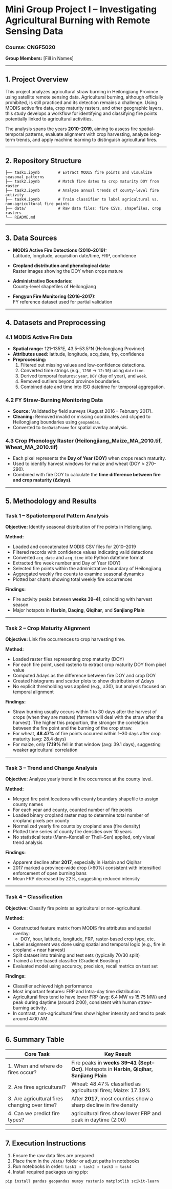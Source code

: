 # Mini Group Project I – Investigating Agricultural Burning with Remote Sensing Data

### Course: CNGF5020  
**Group Members:** [Fill in Names]

---

## 1. Project Overview

This project analyzes agricultural straw burning in Heilongjiang Province using satellite remote sensing data. Agricultural burning, although officially prohibited, is still practiced and its detection remains a challenge. Using MODIS active fire data, crop maturity rasters, and other geographic layers, this study develops a workflow for identifying and classifying fire points potentially linked to agricultural activities.

The analysis spans the years **2010–2019**, aiming to assess fire spatial-temporal patterns, evaluate alignment with crop harvesting, analyze long-term trends, and apply machine learning to distinguish agricultural fires.

---

## 2. Repository Structure

```
├── task1.ipynb        # Extract MODIS fire points and visualize seasonal patterns
├── task2.ipynb        # Match fire dates to crop maturity DOY from raster
├── task3.ipynb        # Analyze annual trends of county-level fire activity
├── task4.ipynb        # Train classifier to label agricultural vs. non-agricultural fire points
├── data/              # Raw data files: fire CSVs, shapefiles, crop rasters
└── README.md
```

---

## 3. Data Sources

- **MODIS Active Fire Detections (2010–2019):**  
  Latitude, longitude, acquisition date/time, FRP, confidence

- **Cropland distribution and phenological data:**  
  Raster images showing the DOY when crops mature

- **Administrative Boundaries:**  
  County-level shapefiles of Heilongjiang

- **Fengyun Fire Monitoring (2016–2017):**  
  FY reference dataset used for partial validation

---
## 4. Datasets and Preprocessing

### 4.1 MODIS Active Fire Data
- **Spatial range:** 121–135°E, 43.5–53.5°N (Heilongjiang Province)  
- **Attributes used:** latitude, longitude, acq_date, frp, confidence  
- **Preprocessing:**  
  1. Filtered out missing values and low-confidence detections.  
  2. Converted time strings (e.g., `1230` → `12:30`) using `datetime`.  
  3. Derived temporal features: `year`, `DOY` (day of year), and `week`.  
  4. Removed outliers beyond province boundaries.  
  5. Combined date and time into ISO datetime for temporal aggregation.

### 4.2 FY Straw-Burning Monitoring Data
- **Source:** Validated by field surveys (August 2016 – February 2017).  
- **Cleaning:** Removed invalid or missing coordinates and clipped to Heilongjiang boundaries using `geopandas`.  
- Converted to `GeoDataFrame` for spatial overlay analysis.

### 4.3 Crop Phenology Raster (Heilongjiang_Maize_MA_2010.tif, Wheat_MA_2010.tif)
- Each pixel represents the **Day of Year (DOY)** when crops reach maturity.  
- Used to identify harvest windows for maize and wheat (DOY ≈ 270–290).  
- Combined with fire DOY to calculate the **time difference between fire and crop maturity (Δdays)**.

---
## 5. Methodology and Results

### Task 1 – Spatiotemporal Pattern Analysis

**Objective:** Identify seasonal distribution of fire points in Heilongjiang.

**Method:**
- Loaded and concatenated MODIS CSV files for 2010–2019
- Filtered records with confidence values indicating valid detections
- Converted `acq_date` and `acq_time` into Python datetime format
- Extracted fire week number and Day of Year (DOY)
- Selected fire points within the administrative boundary of Heilongjiang
- Aggregated weekly fire counts to examine seasonal dynamics
- Plotted bar charts showing total weekly fire occurrences

**Findings:**
- Fire activity peaks between **weeks 39–41**, coinciding with harvest season
- Major hotspots in **Harbin**, **Daqing**, **Qiqihar**, and **Sanjiang Plain**

---

### Task 2 – Crop Maturity Alignment

**Objective:** Link fire occurrences to crop harvesting time.

**Method:**
- Loaded raster files representing crop maturity (DOY)
- For each fire point, used rasterio to extract crop maturity DOY from pixel value
- Computed Δdays as the difference between fire DOY and crop DOY
- Created histograms and scatter plots to show distribution of Δdays
- No explicit thresholding was applied (e.g., ±30), but analysis focused on temporal alignment

**Findings:**
- Straw burning usually occurs within 1 to 30 days after the harvest of crops (when they are mature) (farmers will deal with the straw after the harvest). The higher this proportion, the stronger the correlation between the fire point and the burning of the crop straw.
- For wheat, **48.47%** of fire points occurred within 1–30 days after crop maturity (avg: 28.4 days)
- For maize, only **17.19%** fell in that window (avg: 39.1 days), suggesting weaker agricultural correlation

---

### Task 3 – Trend and Change Analysis

**Objective:** Analyze yearly trend in fire occurrence at the county level.

**Method:**
- Merged fire point locations with county boundary shapefile to assign county names
- For each year and county, counted number of fire points
- Loaded binary cropland raster map to determine total number of cropland pixels per county
- Normalized yearly fire counts by cropland area (fire density)
- Plotted time series of county fire densities over 10 years
- No statistical tests (Mann–Kendall or Theil–Sen) applied, only visual trend analysis

**Findings:**
- Apparent decline after **2017**, especially in Harbin and Qiqihar
- 2017 marked a province-wide drop (>60%) consistent with intensified enforcement of open burning bans
- Mean FRP decreased by 22%, suggesting reduced intensity


---

### Task 4 – Classification

**Objective:** Classify fire points as agricultural or non-agricultural.

**Method:**
- Constructed feature matrix from MODIS fire attributes and spatial overlay:
  - DOY, hour, latitude, longitude, FRP, raster-based crop type, etc.
- Label assignment was done using spatial and temporal logic (e.g., fire in cropland + near harvest)
- Split dataset into training and test sets (typically 70/30 split)
- Trained a tree-based classifier (Gradient Boosting)
- Evaluated model using accuracy, precision, recall metrics on test set

**Findings:**
- Classifier achieved high performance 
- Most important features:  FRP and Intra-day time distribution
- Agricultural fires tend to have lower FRP (avg: 6.4 MW vs 15.75 MW) and peak during daytime (around 2:00), consistent with human straw-burning activity.
- In contrast, non-agricultural fires show higher intensity and tend to peak around 4:00 AM.


---

## 6. Summary Table

| Core Task                        | Key Result                                                                 |
|----------------------------------|----------------------------------------------------------------------------|
| 1. When and where do fires occur?| Fire peaks in **weeks 39–41 (Sept–Oct)**. Hotspots in **Harbin, Qiqihar, Sanjiang Plain** |
| 2. Are fires agricultural?       | Wheat: 48.47% classified as agricultural fires; Maize: 17.19%  |
| 3. Are agricultural fires changing over time? | After **2017**, most counties show a sharp decline in fire density  |
| 4. Can we predict fire types?    | agricultural fires show lower FRP and peak in daytime (2:00) |

---

## 7. Execution Instructions

1. Ensure the raw data files are prepared
2. Place them in the `/data/` folder or adjust paths in notebooks
3. Run notebooks in order: `task1 → task2 → task3 → task4`
4. Install required packages using pip:

```bash
pip install pandas geopandas numpy rasterio matplotlib scikit-learn
```

